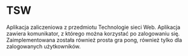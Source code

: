 # TSW

Aplikacja zaliczeniowa z przedmiotu Technologie sieci Web. Aplikacja zawiera komunikator, z którego można korzystać po zalogowaniu się. Zaimplementowana została również prosta gra pong, również tylko dla zalogowanych użytkowników. 

